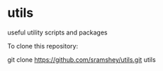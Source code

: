 # utils
useful utility scripts and packages

To clone this repository:

  git clone https://github.com/sramshey/utils.git utils
